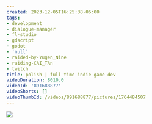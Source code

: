 ```yaml
---
created: 2023-12-05T16:25:38-06:00
tags:
- development
- dialogue-manager
- fl-studio
- gdscript
- godot
- 'null'
- raided-by-Yugen_Nine
- raiding-CAI_TAn
- twitch
title: polish | full time indie game dev
videoDuration: 8010.0
videoId: '891688877'
videoShorts: []
videoThumbId: /videos/891688877/pictures/1764484507
---
```


![](20231205222538.jpg)
